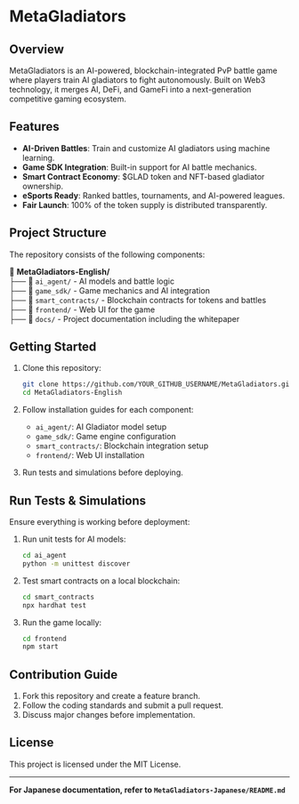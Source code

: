 # MetaGladiators

## Overview
MetaGladiators is an AI-powered, blockchain-integrated PvP battle game where players train AI gladiators to fight autonomously. Built on Web3 technology, it merges AI, DeFi, and GameFi into a next-generation competitive gaming ecosystem.

## Features
- **AI-Driven Battles**: Train and customize AI gladiators using machine learning.
- **Game SDK Integration**: Built-in support for AI battle mechanics.
- **Smart Contract Economy**: $GLAD token and NFT-based gladiator ownership.
- **eSports Ready**: Ranked battles, tournaments, and AI-powered leagues.
- **Fair Launch**: 100% of the token supply is distributed transparently.

## Project Structure
The repository consists of the following components:

📂 **MetaGladiators-English/**  
 ├── 📂 `ai_agent/` - AI models and battle logic  
 ├── 📂 `game_sdk/` - Game mechanics and AI integration  
 ├── 📂 `smart_contracts/` - Blockchain contracts for tokens and battles  
 ├── 📂 `frontend/` - Web UI for the game  
 ├── 📂 `docs/` - Project documentation including the whitepaper  

## Getting Started
1. Clone this repository:
   ```bash
   git clone https://github.com/YOUR_GITHUB_USERNAME/MetaGladiators.git
   cd MetaGladiators-English
   ```
2. Follow installation guides for each component:
   - `ai_agent/`: AI Gladiator model setup  
   - `game_sdk/`: Game engine configuration  
   - `smart_contracts/`: Blockchain integration setup  
   - `frontend/`: Web UI installation  

3. Run tests and simulations before deploying.

## Run Tests & Simulations  
Ensure everything is working before deployment:  
1. Run unit tests for AI models:  
   ```bash
   cd ai_agent  
   python -m unittest discover  
   ```
2. Test smart contracts on a local blockchain:  
   ```bash
   cd smart_contracts  
   npx hardhat test  
   ```
3. Run the game locally:  
   ```bash
   cd frontend  
   npm start  
   ```

## Contribution Guide
1. Fork this repository and create a feature branch.  
2. Follow the coding standards and submit a pull request.  
3. Discuss major changes before implementation.  

## License
This project is licensed under the MIT License.  

---

**For Japanese documentation, refer to `MetaGladiators-Japanese/README.md`**  
